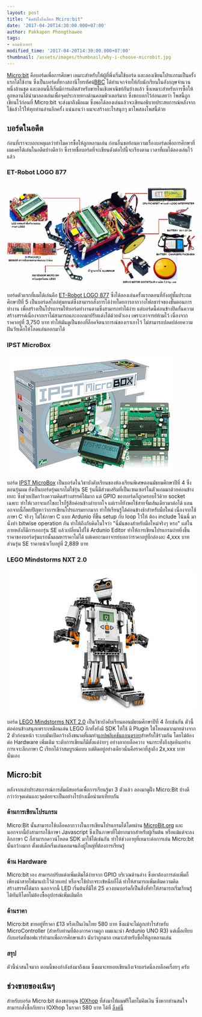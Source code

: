 ```yaml
---
layout: post
title: "คิดยังไงถึงเลือก Mciro:bit"
date: '2017-04-20T14:30:00.000+07:00'
author: Pakkapon Phongthawee
tags:
- คอมพิวเตอร์
modified_time: '2017-04-20T14:30:00.000+07:00'
thumbnail: /assets/images/thumbnail/why-i-choose-microbit.jpg
---
```

[Micro:bit](https://en.wikipedia.org/wiki/Micro_Bit) คือบอร์ดเพื่อการศึกษา เหมาะสำหรับให้ผู้ที่พึ่งเริ่มใช้บอร์ด และลองเขียนโปรแกรมเป็นครั้งแรกได้ใช้งาน ซึ่งเป็นบอร์ดที่ทางสถานีโทรทัศน์[BBC](http://www.bbc.com) ได้ทำแจกจ่ายให้กับนักเรียนในอังกฤษจำนวนหนึ่งล้านชุด และตอนนี้ก็เริ่มมีการผลิตสำหรับขายในเชิงพาณิชย์กันบ้างแล้ว ซึ่งเหมาะสำหรับการซื้อให้ลูกหลานได้นำมาลองเล่นเพื่อจุดประกายทางด้านคอมพิวเตอร์มาก ซึ่งขอบอกไว้ก่อนเลยว่า โพสนี้ถูกเขียนไว้ก่อนที่ Micro:bit จะส่งมาถึงมือผม ซึ่งพอได้ลองเล่นแล้วจะเขียนอธิบายประสบการณ์หลังจากใช้แล้วไว้ให้ทุกท่านอ่านอีกครั้ง แน่นอนว่า ผมจะสร้างอะไรสนุกๆ มาโพสลงโพสนี้ด้วย

## บอร์ดในอดีต

ก่อนที่เราจะบอกเหตุผลว่าทำไมควรซื้อให้ลูกหลานเล่น ก่อนอื่นขอย้อนความเรื่องบอร์ดเพื่อการศึกษาที่ผมเคยได้เล่นในอดีตบ้างดีกว่า ซึ่งรายชื่อบอร์ดที่จะเขียนดังต่อไปนี้จะเรียงตาม เวลาที่ผมได้ลองเล่นไว้แล้ว

### ET-Robot LOGO 877

![](/assets/images/post/why-i-choose-microbit/et877.jpg)  

บอร์ดตัวแรกที่ผมได้เล่นคือ [ET-Robot LOGO 877](http://www.ett.co.th/product/23A05.html) ซึ่งได้ลองเล่นครั้งแรกตอนที่ยังอยู่ชั้นประถมศึกษาปีที่ 5 เป็นบอร์ดสไตล์หุ่นยนต์ซึ่งสามารถสั่งการได้ง่ายโดยการลากวางโฟลชาร์จของขั้นตอนการทำงาน เพื่อสร้างเป็นโปรแกรมให้บอร์ดทำงานตามซึ่งสามารถทำได้ง่าย แต่บอร์ดนี้ค่อนข้างปิดกั้นความสร้างสรรค์เนื่องจากเราไม่สามารถแกะออกมาปรับแต่งได้ด้วยตัวเอง เพราะอาจารย์ห้ามไว้ เนื่องจากราคาอยู่ที่ 3,750 บาท ทำให้มันดูเป็นของที่ล็อคจิตนาการณ์ของเราเอาไว้ ไม่สามารถปลดปล่อยความฝันวัยเด็กให้โลดแล่นออกมาได้

### IPST MicroBox

![](/assets/images/post/why-i-choose-microbit/ipst_box.jpg)  

บอร์ด [IPST MicroBox](http://www.ipst-microbox.com/) เป็นบอร์ดในวิชาบังคับเรียนของห้องเรียนพิเศษตอนมัธยมศึกษาปีที่ 4 ซึ่งตอนรุ่นผม ยังเป็นบอร์ดรุ่นแรกไม่ใช่รุ่น SE รุ่นนี้มีส่วนเสริมที่เป็นเซนเซอร์ในตัวแถมมาด้วยค่อนข้างเยอะ ซึ่งช่วยเปิดกว้างความคิดสร้างสรรค์ได้มาก แต่ GPIO ของบอร์ดก็ถูกครอบไว้ด้วย socket เฉพาะ ทำให้เวลาจะแก้ไขอะไรก็รู้สึกค่อนข้างลำบากใจ แต่เราก็ยังพอใช้สายจั้มเส้นเดียวมาต่อได้ แลนอกจากนี้ก็พบปัญหาว่าการเขียนโปรแกรมยากมาก ทำให้เรียนรู้ได้ค่อนข้างช้าสำหรับมือใหม่ เนื่องจากใช้ภาษา C จริงๆ ไม่ใช่ภาษา C แบบ Ardunio ที่ขึ้น setup กับ loop ไว้ให้ ต้อง include โน้นนี่ มานั่งทำ bitwise operation กัน ทำให้ถึงกับคิดในใจว่า "นี่มันของสำหรับมือใหม่จริงๆ หรอ" แต่ในภายหลังก็มีการออกรุ่น SE แล้วเปลี่ยนไปใช้ Ardunio Editor ทำให้การเขียนโปรแกรมง่ายยิ่งขึ้น ราคาของบอร์ดรุ่นแรกนั้นผมหาราคาไม่ได้ แต่เคยถามอาจารย์บอกว่าราคาอยู่ที่กล่องละ 4,xxx บาท ส่วนรุ่น SE ราคาหน้าเว็บอยู่ที่ 2,889 บาท

### LEGO Mindstorms NXT 2.0

![](/assets/images/post/why-i-choose-microbit/nxt.jpg)

บอร์ด [LEGO Mindstorms NXT 2.0](https://shop.lego.com/en-US/LEGO-MINDSTORMS-NXT-2-0-8547) เป็นวิชาบังคับเรียนตอนมัธยมศึกษาปีที่ 4 อีกเช่นกัน ตัวนี้ต่อค่อนข้างสนุกเพราะเหมือนเล่น LEGO อีกทั้งยังมี SDK ให้ใช้ มี Plugin ให้โหลดมากมายต่างจาก 2 ตัวก่อนหน้า ระบบมันเปิดกว้างถึงขนาดที่ผมทำ[แอปพลิเคชันแอนดรอย](https://github.com/pureexe/NXT_firealert)สำหรับใช้ร่วมกัน โดยไม่ต้องต่อ Hardware เพิ่มเติม ระดับการเขียนก็มีตั้งแต่ง่ายๆ อย่างลากบล็อควาง จนกระทั่งถึงสุดหินอย่างการเจาะลึกภาษา C เรียกได้ว่าสมบูรณ์แบบ แต่ติดอยู่อย่างเดียวนั่นคือราคาที่สูงถึง 2x,xxx บาทนั่นเอง

## Micro:bit

หลังจากเล่าประสบการณ์การสัมผัสบอร์ดเพื่อการเรียนรู้มา 3 ตัวแล้ว ลองมาดูฝั่ง Micro:Bit บ้างดีกว่าว่าจุดเด่นและจุดด้อยจะเป็นอย่างไรบ้างเมื่อนำมาเทียบกัน

### ด้านการเขียนโปรแกรม

Micro:Bit นั้นสามารถใช้บล็อคลากวางในการเขียนโปรแกรมได้โดยผ่าน [MicroBit.org](http://microbit.org/code/) และนอกจากนี้ยังสามารถใช้ภาษา Javascript ซึ่งเป็นภาษาที่ไม่ยากมากสำหรับผู้เริ่มต้น หรือแม้แต่จะลงลึกภาษา C ก็สามารถดาวน์โหลด SDK มาใช้ได้เช่นกัน ทำให้ช่วงอายุที่เหมาะต่อการเล่น Micro:bit นั้นกว้างมาก ตั้งแต่เด็กเริ่มเล่นคอมจนถึงผู้ใหญ่ที่ต้องการเรียนรู้

### ด้าน Hardware

Micro:bit เอง สามารถปรับแต่งเพิ่มเติมได้ง่ายจาก GPIO บริเวณด้านล่าง ซึ่งหาต้องการต่อเพิ่มก็เพียงนำสายไฟมาแปะไว้ด้วยเทป หรือจะใช้ปากจระเข้หนีบก็ได้ ทำให้สามารถเพิ่มเติมความคิดสร้างสรรค์ได้มาก นอกจากนี้ LED เริ่มต้นที่มีให้ 25 ดวงบนบอร์ดก็เป็นสิ่งที่ทำให้สามารถเริ่มเรียนรู้ได้ทันทีโดยไม่ต้องซื้ออุปกรณ์เพิ่มเติมอีก

### ด้านราคา

Micro:bit ขายอยู่ที่ราคา £13 หรือเป็นเงินไทย 580 บาท ซึ่งแม้จะไม่ถูกเท่าไรสำหรับ MicroController (สำหรับท่านที่ต้องการความถูก ผมแนะนำ Ardunio UNO R3) แต่เมื่อเทียบกับบอร์ดที่ซอฟแวร์ทำมาเพื่อการศึกษาแล้ว นับว่าถูกมาก เหมาะสำหรับซื้อให้ลูกหลานเล่น

### สรุป

ตัวนี้น่าสนใจมาก ตอนนี้ของกำลังส่งมาถึงผม ซึ่งผมจะทยอยเขียนถึงเจ้าบอร์ดนี่ลงบล็อคเรื่อยๆ ครับ

## ช่วงขายของเน้นๆ

สำหรับบอร์ด Micro:bit ต้องขอบคุณ [IOXhop](http://www.ioxhop.com) ที่ส่งมาให้ผมฟรีโดยไม่คิดเงิน ซึ่งหากท่านสนใจสามารถสั่งซื้อกับทาง IOXhop ในราคา 580 บาท ได้ที่ [ลิ้งค์นี้](http://www.ioxhop.com/product/523/microbit-arm-base-embedded-for-education)
